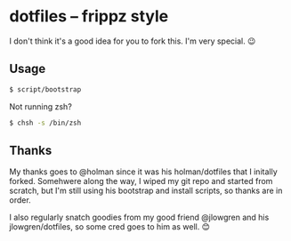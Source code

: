 # dotfiles – frippz style

I don't think it's a good idea for you to fork this. I'm very special. 😉

## Usage

```zsh
$ script/bootstrap
```

Not running zsh?

```zsh
$ chsh -s /bin/zsh
```

## Thanks

My thanks goes to @holman since it was his holman/dotfiles that I initally forked. Somehwere along the way, I wiped my git repo and started from scratch, but I'm still using his bootstrap and install scripts, so thanks are in order.

I also regularly snatch goodies from my good friend @jlowgren and his jlowgren/dotfiles, so some cred goes to him as well. 😊